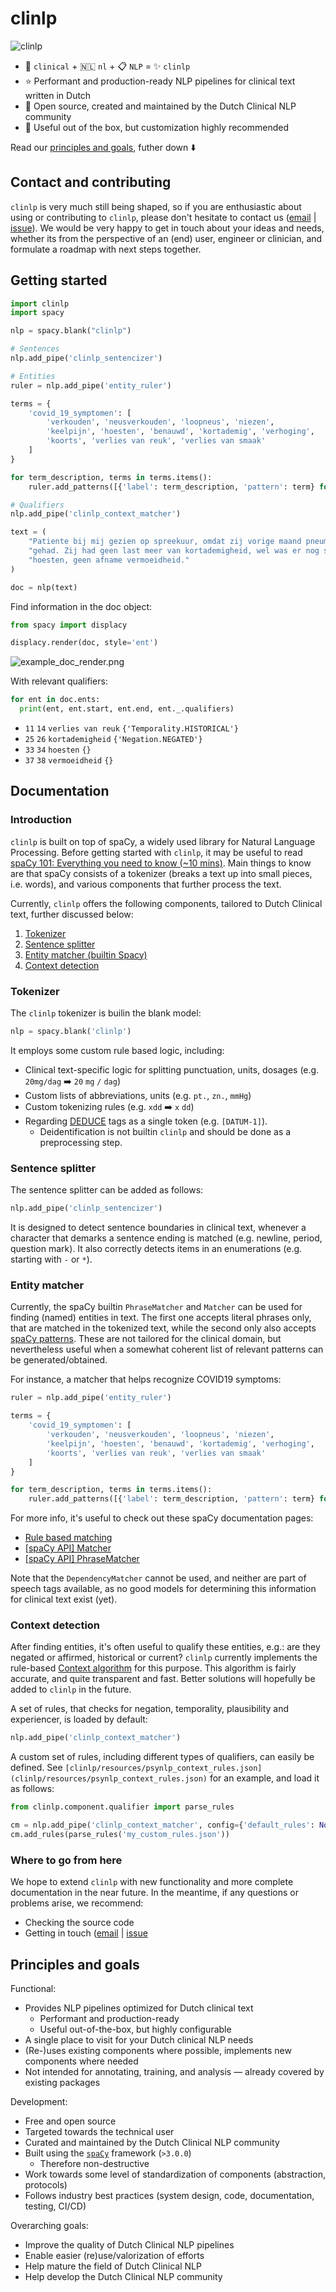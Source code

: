 # clinlp

![clinlp](media/clinlp_logo_v2.png)

* :hospital: `clinical` + :netherlands: `nl` + :clipboard: `NLP` = :sparkles: `clinlp`
* :star: Performant and production-ready NLP pipelines for clinical text written in Dutch
* :rocket: Open source, created and maintained by the Dutch Clinical NLP community
* :triangular_ruler: Useful out of the box, but customization highly recommended
 

Read our [principles and goals](#principles-and-goals), futher down :arrow_down:

## Contact and contributing

`clinlp` is very much still being shaped, so if you are enthusiastic about using or contributing to `clinlp`, please don't hesitate to contact us ([email](mailto:analytics@umcutrecht.nl) | [issue](https://github.com/umcu/clinlp/issues/new)). We would be very happy to get in touch about your ideas and needs, whether its from the perspective of an (end) user, engineer or clinician, and formulate a roadmap with next steps together. 

## Getting started

```python
import clinlp
import spacy

nlp = spacy.blank("clinlp")

# Sentences
nlp.add_pipe('clinlp_sentencizer')

# Entities
ruler = nlp.add_pipe('entity_ruler')

terms = {
    'covid_19_symptomen': [
        'verkouden', 'neusverkouden', 'loopneus', 'niezen', 
        'keelpijn', 'hoesten', 'benauwd', 'kortademig', 'verhoging', 
        'koorts', 'verlies van reuk', 'verlies van smaak'
    ]
}

for term_description, terms in terms.items():
    ruler.add_patterns([{'label': term_description, 'pattern': term} for term in terms])

# Qualifiers
nlp.add_pipe('clinlp_context_matcher')

text = (
    "Patiente bij mij gezien op spreekuur, omdat zij vorige maand pneumonitis heeft "
    "gehad. Zij had geen last meer van kortademigheid, wel was er nog sprake van "
    "hoesten, geen afname vermoeidheid."
)

doc = nlp(text)
```

Find information in the doc object:

```python
from spacy import displacy

displacy.render(doc, style='ent')
```

![example_doc_render.png](media/example_doc_render.png)

With relevant qualifiers:

```python
for ent in doc.ents:
  print(ent, ent.start, ent.end, ent._.qualifiers)

```

* `11` `14` `verlies van reuk` `{'Temporality.HISTORICAL'}`
* `25` `26` `kortademigheid` `{'Negation.NEGATED'}`
* `33` `34` `hoesten` `{}`
* `37` `38` `vermoeidheid` `{}`

## Documentation

### Introduction

`clinlp` is built on top of spaCy, a widely used library for Natural Language Processing. Before getting started with `clinlp`, it may be useful to read [spaCy 101: Everything you need to know (~10 mins)](https://spacy.io/usage/spacy-101). Main things to know are that spaCy consists of a tokenizer (breaks a text up into small pieces, i.e. words), and various components that further process the text. 

Currently, `clinlp` offers the following components, tailored to Dutch Clinical text, further discussed below: 

1. [Tokenizer](#tokenizer)
2. [Sentence splitter](#sentence-splitter)
3. [Entity matcher (builtin Spacy)](#entity-matcher)
4. [Context detection](#context-detection)

### Tokenizer

The `clinlp` tokenizer is builin the blank model:

```python
nlp = spacy.blank('clinlp')
```

It employs some custom rule based logic, including:
- Clinical text-specific logic for splitting punctuation, units, dosages (e.g. `20mg/dag` :arrow_right: `20` `mg` `/` `dag`)
- Custom lists of abbreviations, units (e.g. `pt.`, `zn.`, `mmHg`)
- Custom tokenizing rules (e.g. `xdd` :arrow_right: `x` `dd`)
- Regarding [DEDUCE](https://github.com/vmenger/deduce) tags as a single token (e.g. `[DATUM-1]`). 
  - Deidentification is not builtin `clinlp` and should be done as a preprocessing step.

### Sentence splitter

The sentence splitter can be added as follows:

```python
nlp.add_pipe('clinlp_sentencizer')
```

It is designed to detect sentence boundaries in clinical text, whenever a character that demarks a sentence ending is matched (e.g. newline, period, question mark). It also correctly detects items in an enumerations (e.g. starting with `-` or `*`). 

### Entity matcher

Currently, the spaCy builtin `PhraseMatcher` and `Matcher` can be used for finding (named) entities in text. The first one accepts literal phrases only, that are matched in the tokenized text, while the second only also accepts [spaCy patterns](https://spacy.io/usage/rule-based-matching#adding-patterns). These are not tailored for the clinical domain, but nevertheless useful when a somewhat coherent list of relevant patterns can be generated/obtained.

For instance, a matcher that helps recognize COVID19 symptoms:

```python
ruler = nlp.add_pipe('entity_ruler')

terms = {
    'covid_19_symptomen': [
        'verkouden', 'neusverkouden', 'loopneus', 'niezen', 
        'keelpijn', 'hoesten', 'benauwd', 'kortademig', 'verhoging', 
        'koorts', 'verlies van reuk', 'verlies van smaak'
    ]
}

for term_description, terms in terms.items():
    ruler.add_patterns([{'label': term_description, 'pattern': term} for term in terms])
```

For more info, it's useful to check out these spaCy documentation pages:
* [Rule based matching](https://spacy.io/usage/rule-based-matching)
* [[spaCy API] Matcher](https://spacy.io/api/matcher)
* [[spaCy API] PhraseMatcher](https://spacy.io/api/phrasematcher)

Note that the `DependencyMatcher` cannot be used, and neither are part of speech tags available, as no good models for determining this information for clinical text exist (yet).  

### Context detection

After finding entities, it's often useful to qualify these entities, e.g.: are they negated or affirmed, historical or current? `clinlp` currently implements the rule-based [Context algorithm](https://doi.org/10.1016%2Fj.jbi.2009.05.002) for this purpose. This algorithm is fairly accurate, and quite transparent and fast. Better solutions will hopefully be added to `clinlp` in the future. 

A set of rules, that checks for negation, temporality, plausibility and experiencer, is loaded by default:

```python
nlp.add_pipe('clinlp_context_matcher')
```

A custom set of rules, including different types of qualifiers, can easily be defined. See `[clinlp/resources/psynlp_context_rules.json](clinlp/resources/psynlp_context_rules.json)` for an example, and load it as follows: 

```python
from clinlp.component.qualifier import parse_rules

cm = nlp.add_pipe('clinlp_context_matcher', config={'default_rules': None})
cm.add_rules(parse_rules('my_custom_rules.json'))
```

### Where to go from here

We hope to extend `clinlp` with new functionality and more complete documentation in the near future. In the meantime, if any questions or problems arise, we recommend:

* Checking the source code 
* Getting in touch ([email](mailto:analytics@umcutrecht.nl) | [issue](https://github.com/umcu/clinlp/issues/new)

## Principles and goals

Functional:

* Provides NLP pipelines optimized for Dutch clinical text
  * Performant and production-ready
  * Useful out-of-the-box, but highly configurable
* A single place to visit for your Dutch clinical NLP needs
* (Re-)uses existing components where possible, implements new components where needed
* Not intended for annotating, training, and analysis — already covered by existing packages

Development: 

* Free and open source
* Targeted towards the technical user
* Curated and maintained by the Dutch Clinical NLP community
* Built using the [`spaCy`](https://spacy.io/) framework (`>3.0.0`)
  * Therefore non-destructive
* Work towards some level of standardization of components (abstraction, protocols)
* Follows industry best practices (system design, code, documentation, testing, CI/CD)

Overarching goals:

* Improve the quality of Dutch Clinical NLP pipelines
* Enable easier (re)use/valorization of efforts
* Help mature the field of Dutch Clinical NLP
* Help develop the Dutch Clinical NLP community

